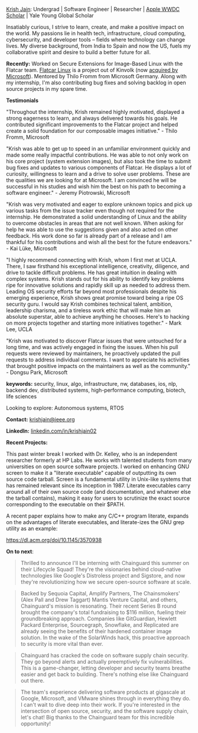 [Krish Jain](https://www.linkedin.com/in/krishjain02/): Undergrad | Software Engineer | Researcher | [Apple WWDC Scholar](https://www.macworld.com/article/1457999/swift-student-challenge-apple.html) | Yale Young Global Scholar

Insatiably curious, I strive to learn, create, and make a positive impact on the world. My passions lie in health tech, infrastructure, cloud computing, cybersecurity, and developer tools – fields where technology can change lives. My diverse background, from India to Spain and now the US, fuels my collaborative spirit and desire to build a better future for all.

**Recently:** Worked on Secure Extensions for Image-Based Linux with the Flatcar team. [Flatcar Linux](https://www.flatcar.org/) is a project out of Kinvolk (now [acquired by Microsoft](https://azure.microsoft.com/en-us/blog/microsoft-acquires-kinvolk-to-accelerate-containeroptimized-innovation/)). Mentored by Thilo Fromm from Microsoft Germany. Along with my internship, I'm also contributing bug fixes and solving backlog in open source projects in my spare time.

**Testimonials**

"Throughout the internship, Krish remained highly motivated, displayed a strong eagerness to learn, and always delivered towards his goals. He contributed significant improvements to the Flatcar project and helped create a solid foundation for our composable images initiative." - Thilo Fromm, Microsoft 

"Krish was able to get up to speed in an unfamiliar environment quickly and made some really impactful contributions. He was able to not only work on his core project (system extension images), but also took the time to submit bug fixes and updates to various components of Flatcar. He displays a lot of curiosity, willingness to learn and a drive to solve user problems. These are the qualities we are looking for at Microsoft. I am convinced he will be successful in his studies and wish him the best on his path to becoming a software engineer." - Jeremy Piotrowski, Microsoft

"Krish was very motivated and eager to explore unknown topics and pick up various tasks from the issue tracker even though not required for the internship. He demonstrated a solid understanding of Linux and the ability to overcome obstacles in areas that are not well known. When asking for help he was able to use the suggestions given and also acted on other feedback. His work done so far is already part of a release and I am thankful for his contributions and wish all the best for the future endeavors." - Kai Lüke, Microsoft 

"I highly recommend connecting with Krish, whom I first met at UCLA. There, I saw firsthand his exceptional intelligence, creativity, diligence, and drive to tackle difficult problems. He has great intuition in dealing with complex systems. Krish stands out for his ability to identify key problems ripe for innovative solutions and rapidly skill up as needed to address them. Leading OS security efforts far beyond most professionals despite his emerging experience, Krish shows great promise toward being a ripe OS security guru. I would say Krish combines technical talent, ambition, leadership charisma, and a tireless work ethic that will make him an absolute superstar, able to achieve anything he chooses. Here's to hacking on more projects together and starting more initiatives together." - Mark Lee, UCLA

"Krish was motivated to discover Flatcar issues that were untouched for a long time, and was actively engaged in fixing the issues. When his pull requests were reviewed by maintainers, he proactively updated the pull requests to address individual comments. I want to appreciate his activities that brought positive impacts on the maintainers as well as the community." - Dongsu Park, Microsoft

**keywords:** security, linux, algo, infrastructure, nw, databases, ios, nlp, backend dev, distributed systems, high-performance computing, biotech, life sciences

Looking to explore: Autonomous systems, RTOS

**Contact:** krishjain@ieee.org

**LinkedIn:** [linkedin.com/in/krishjain02](https://www.linkedin.com/in/krishjain02/)


**Recent Projects:**

This past winter break I worked with Dr. Kelley, who is an independent researcher formerly at HP Labs. He works with talented students from many universities on open source software projects. I worked on enhancing GNU screen to make it a "literate executable" capable of outputting its own source code tarball. Screen is a fundamental utility in Unix-like systems that has remained relevant since its inception in 1987. Literate executables carry around all of their own source code (and documentation, and whatever else the tarball contains), making it easy for users to scrutinize the exact source corresponding to the executable on their $PATH.

A recent paper explains how to make any C/C++ program literate, expands on the advantages of literate executables, and literate-izes the GNU grep utility as an example:

https://dl.acm.org/doi/10.1145/3570938

**On to next**: 

> Thrilled to announce I'll be interning with Chainguard this summer on their Lifecycle Squad! They're the visionaries behind cloud-native technologies like Google's Distroless project and Sigstore, and now they're revolutionizing how we secure open-source software at scale.

> Backed by Sequoia Capital, Amplify Partners, The Chainsmokers' (Alex Pall and Drew Taggart) Mantis Venture Capital, and others, Chainguard's mission is resonating. Their recent Series B round brought the company's total fundraising to $116 million, fueling their groundbreaking approach. Companies like GitGuardian, Hewlett Packard Enterprise, Sourcegraph, Snowflake, and Replicated are already seeing the benefits of their hardened container image solution. In the wake of the SolarWinds hack, this proactive approach to security is more vital than ever.

> Chainguard has cracked the code on software supply chain security. They go beyond alerts and actually preemptively fix vulnerabilities. This is a game-changer, letting developer and security teams breathe easier and get back to building. There's nothing else like Chainguard out there.

> The team's experience delivering software products at gigascale at Google, Microsoft, and VMware shines through in everything they do. I can't wait to dive deep into their work. If you're interested in the intersection of open source, security, and the software supply chain, let's chat! Big thanks to the Chainguard team for this incredible opportunity! 




